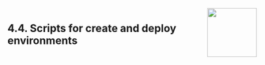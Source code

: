 <img align="right" width="100px" src="../../_images/Foundation29.png">

## 4.4. Scripts for create and deploy environments